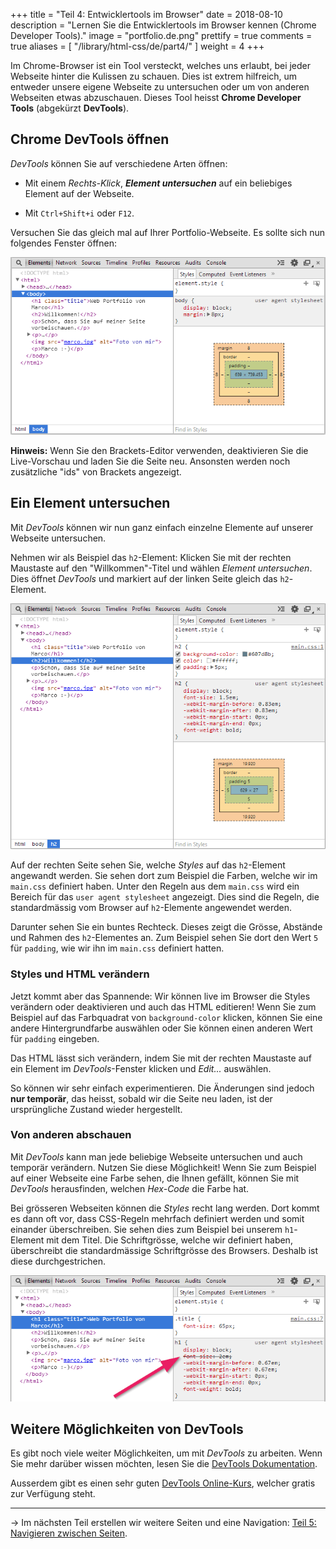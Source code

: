 +++
title = "Teil 4: Entwicklertools im Browser"
date = 2018-08-10
description = "Lernen Sie die Entwicklertools im Browser kennen (Chrome Developer Tools)."
image = "portfolio.de.png"
prettify = true
comments = true
aliases = [
  "/library/html-css/de/part4/"
]
weight = 4
+++

Im Chrome-Browser ist ein Tool versteckt, welches uns erlaubt, bei jeder Webseite hinter die Kulissen zu schauen. Dies ist extrem hilfreich, um entweder unsere eigene Webseite zu untersuchen oder um von anderen Webseiten etwas abzuschauen. Dieses Tool heisst **Chrome Developer Tools** (abgekürzt **DevTools**).


## Chrome DevTools öffnen

*DevTools* können Sie auf verschiedene Arten öffnen:

* Mit einem *Rechts-Klick*, ***Element untersuchen*** auf ein beliebiges Element auf der Webseite.

* Mit `Ctrl+Shift+i` oder `F12`.

Versuchen Sie das gleich mal auf Ihrer Portfolio-Webseite. Es sollte sich nun folgendes Fenster öffnen:

![DevTools öffnen](open-devtools.de.png)

<div class="alert alert-info">
<strong>Hinweis:</strong> Wenn Sie den Brackets-Editor verwenden, deaktivieren Sie die Live-Vorschau und laden Sie die Seite neu. Ansonsten werden noch zusätzliche "ids" von Brackets angezeigt.
</div>


## Ein Element untersuchen

Mit *DevTools* können wir nun ganz einfach einzelne Elemente auf unserer Webseite untersuchen.

Nehmen wir als Beispiel das `h2`-Element: Klicken Sie mit der rechten Maustaste auf den "Willkommen"-Titel und wählen *Element untersuchen*. Dies öffnet *DevTools* und markiert auf der linken Seite gleich das `h2`-Element.

![DevTools h2-Element](devtools-h2.de.png)

Auf der rechten Seite sehen Sie, welche *Styles* auf das `h2`-Element angewandt werden. Sie sehen dort zum Beispiel die Farben, welche wir im `main.css` definiert haben. Unter den Regeln aus dem `main.css` wird ein Bereich für das `user agent stylesheet` angezeigt. Dies sind die Regeln, die standardmässig vom Browser auf `h2`-Elemente angewendet werden.

Darunter sehen Sie ein buntes Rechteck. Dieses zeigt die Grösse, Abstände und Rahmen des `h2`-Elementes an. Zum Beispiel sehen Sie dort den Wert `5` für `padding`, wie wir ihn im `main.css` definiert hatten.


### Styles und HTML verändern

Jetzt kommt aber das Spannende: Wir können live im Browser die Styles verändern oder deaktivieren und auch das HTML editieren! Wenn Sie zum Beispiel auf das Farbquadrat von `background-color` klicken, können Sie eine andere Hintergrundfarbe auswählen oder Sie können einen anderen Wert für `padding` eingeben.

Das HTML lässt sich verändern, indem Sie mit der rechten Maustaste auf ein Element im *DevTools*-Fenster klicken und *Edit...* auswählen.

So können wir sehr einfach experimentieren. Die Änderungen sind jedoch **nur temporär**, das heisst, sobald wir die Seite neu laden, ist der ursprüngliche Zustand wieder hergestellt.


### Von anderen abschauen

Mit *DevTools* kann man jede beliebige Webseite untersuchen und auch temporär verändern. Nutzen Sie diese Möglichkeit! Wenn Sie zum Beispiel auf einer Webseite eine Farbe sehen, die Ihnen gefällt, können Sie mit *DevTools* herausfinden, welchen *Hex-Code* die Farbe hat.

Bei grösseren Webseiten können die *Styles* recht lang werden. Dort kommt es dann oft vor, dass CSS-Regeln mehrfach definiert werden und somit einander überschreiben. Sie sehen dies zum Beispiel bei unserem `h1`-Element mit dem Titel. Die Schriftgrösse, welche wir definiert haben, überschreibt die standardmässige Schriftgrösse des Browsers. Deshalb ist diese durchgestrichen.

![CSS Überschreiben](css-overwrite.de.png)


## Weitere Möglichkeiten von DevTools

Es gibt noch viele weiter Möglichkeiten, um mit *DevTools* zu arbeiten. Wenn Sie mehr darüber wissen möchten, lesen Sie die [DevTools Dokumentation](https://developer.chrome.com/devtools/index).

Ausserdem gibt es einen sehr guten [DevTools Online-Kurs](http://discover-devtools.codeschool.com/), welcher gratis zur Verfügung steht.


***

&rarr; Im nächsten Teil erstellen wir weitere Seiten und eine Navigation: [Teil 5: Navigieren zwischen Seiten](/de/library/html-css/part5/).
